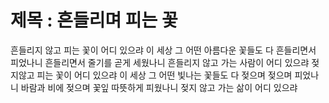 # 제목 : 흔들리며 피는 꽃

흔들리지 않고 피는 꽃이 어디 있으랴
이 세상 그 어떤 아름다운 꽃들도
다 흔들리면서 피었나니
흔들리면서 줄기를 곧게 세웠나니
흔들리지 않고 가는 사람이 어디 있으랴
젖지않고 피는 꽃이 어디 있으랴
이 세상 그 어떤 빛나는 꽃들도
다 젖으며 젖으며 피었나니
바람과 비에 젖으며 꽃잎 따뜻하게 피웠나니
젖지 않고 가는 삶이 어디 있으랴
